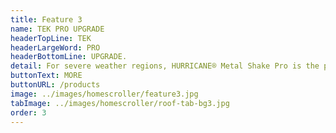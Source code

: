 ```yaml
---
title: Feature 3
name: TEK PRO UPGRADE
headerTopLine: TEK
headerLargeWord: PRO
headerBottomLine: UPGRADE.
detail: For severe weather regions, HURRICANE® Metal Shake Pro is the perfect solution.
buttonText: MORE
buttonURL: /products
image: ../images/homescroller/feature3.jpg
tabImage: ../images/homescroller/roof-tab-bg3.jpg
order: 3
---
```

